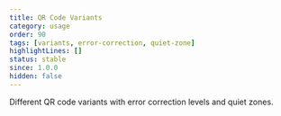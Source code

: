 ```yaml
---
title: QR Code Variants
category: usage
order: 90
tags: [variants, error-correction, quiet-zone]
highlightLines: []
status: stable
since: 1.0.0
hidden: false
---
```


Different QR code variants with error correction levels and quiet zones.

